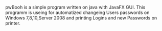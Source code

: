 
pwBooh is a simple program written on java with JavaFX GUI. This programm is useing for automatized changeing Users passwords on Windows 7,8,10,Server 2008 and printing Logins and new Passwords on printer.
